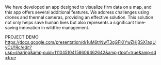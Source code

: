 We have developed an app designed to visualize firm data on a map, and this app offers several additional features. 
We address challenges using drones and thermal cameras, providing an effective solution.
This solution not only helps save human lives but also represents a significant time-saving innovation in wildfire management.

PROJECT DEMO
https://docs.google.com/presentation/d/1uM6trNwT3gGFKIYwZHjBSX1aqUyCU1Rc/edit?usp=sharing&amp;ouid=111045104158606462642&amp;rtpof=true&amp;sd=true

